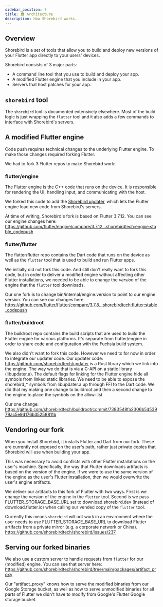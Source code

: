 ```yaml
---
sidebar_position: 7
title: 🏛️ Architecture
description: How Shorebird works.
---
```


## Overview

Shorebird is a set of tools that allow you to build and deploy new versions of
your Flutter app directly to your users' devices.

Shorebird consists of 3 major parts:

- A command line tool that you use to build and deploy your app.
- A modified Flutter engine that you include in your app.
- Servers that host patches for your app.

## `shorebird` tool

The `shorebird` tool is documented extensively elsewhere. Most of the build
logic is just wrapping the `flutter` tool and it also adds a few commands to
interface with Shorebird's servers.

## A modified Flutter engine

Code push requires technical changes to the underlying Flutter engine. To make
those changes required forking Flutter.

We had to fork 3 Flutter repos to make Shorebird work:

### flutter/engine

The Flutter engine is the C++ code that runs on the device. It is responsible
for rendering the UI, handling input, and communicating with the host.

We forked this code to add the
[Shorebird updater](https://github.com/shorebirdtech/updater), which lets the
Flutter engine load new code from Shorebird's servers.

At time of writing, Shorebird's fork is based on Flutter 3.7.12. You can see
our engine changes here:
https://github.com/flutter/engine/compare/3.7.12...shorebirdtech:engine:stable_codepush

### flutter/flutter

The flutter/flutter repo contains the Dart code that runs on the device as well
as the `flutter` tool that is used to build and run Flutter apps.

We initially did not fork this code. And still don't really want to fork
this code, but in order to deliver a modified engine without affecting other
Flutter installations, we needed to be able to change the _version_ of the
engine that the `flutter` tool downloads.

Our one fork is to change bin/internal/engine.version to point to our
engine version. You can see our changes here:
https://github.com/flutter/flutter/compare/3.7.8...shorebirdtech:flutter:stable_codepush

### flutter/buildroot

The buildroot repo contains the build scripts that are used to build the
Flutter engine for various platforms. It's separate from flutter/engine in
order to share code and configuration with the Fuchsia build system.

We also didn't want to fork this code. However we need to for now in order
to integrate our updater code. Our updater code:
https://github.com/shorebirdtech/updater
is a Rust library which we link into the engine. The way we do that is via
a C-API on a static library (libupdater.a). The default flags for linking
for the Flutter engine hide all symbols from linked static libraries. We
need to be able to expose the shorebird\_\* symbols from libupdater.a up through
FFI to the Dart code. We did that my making one change to buildroot and then
a second change to the engine to place the symbols on the allow-list.

Our one change:
https://github.com/shorebirdtech/buildroot/commit/7383548fa2306b5d53979ac5e9d176b35258811b

## Vendoring our fork

When you install Shorebird, it installs Flutter and Dart from our fork. These
are currently not exposed on the user's path, rather just private copies
that Shorebird will use when building your app.

This was necessary to avoid conflicts with other Flutter installations on the
user's machine. Specifically, the way that Flutter downloads artifacts is
based on the version of the engine. If we were to use the same version of the
engine as the user's Flutter installation, then we would overwrite the user's
engine artifacts.

We deliver our artifacts to this fork of Flutter with two ways. First is we
change the version of the engine in the `flutter` tool. Second is we pass
FLUTTER_STORAGE_BASE_URL set to download.shorebird.dev (instead of
download.flutter.io) when calling our vended copy of the `flutter` tool.

Currently this means `shorebird` will not work in an environment where the
user needs to use FLUTTER_STORAGE_BASE_URL to download Flutter artifacts
from a private mirror (e.g. a corporate network or China).
https://github.com/shorebirdtech/shorebird/issues/237

## Serving our forked binaries

We also use a custom server to handle requests from `flutter` for our
(modified) engine. You can see that server here:
https://github.com/shorebirdtech/shorebird/tree/main/packages/artifact_proxy

Our "artifact_proxy" knows how to serve the modified binaries from our
Google Storage bucket, as well as how to serve unmodified binaries for all
parts of Flutter we didn't have to modify from
Google's Flutter Google storage bucket.
